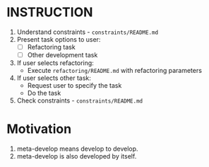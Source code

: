 # INSTRUCTION
1. Understand constraints - `constraints/README.md`
2. Present task options to user:
   - [ ] Refactoring task
   - [ ] Other development task
3. If user selects refactoring:
   - Execute `refactoring/README.md` with refactoring parameters
4. If user selects other task:
   - Request user to specify the task
   - Do the task
5. Check constraints - `constraints/README.md`

# Motivation
1. meta-develop means develop to develop.
2. meta-develop is also developed by itself.
